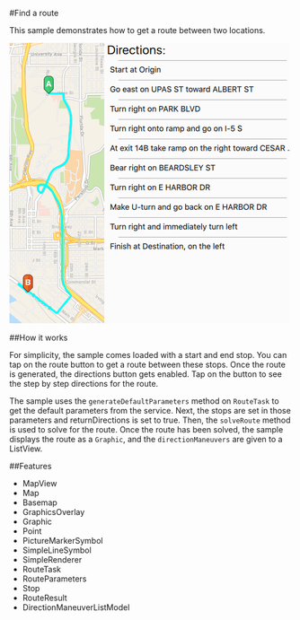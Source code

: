 #Find a route

This sample demonstrates how to get a route between two locations.

![](screenshot.png)

##How it works

For simplicity, the sample comes loaded with a start and end stop. You can tap on the route button to get a route between these stops. Once the route is generated, the directions button gets enabled. Tap on the button to see the step by step directions for the route.

The sample uses the `generateDefaultParameters` method on `RouteTask` to get the default parameters from the service. Next, the stops are set in those parameters and returnDirections is set to true. Then, the `solveRoute` method is used to solve for the route. Once the route has been solved, the sample displays the route as a `Graphic`, and the `directionManeuvers` are given to a ListView.

##Features
- MapView
- Map
- Basemap
- GraphicsOverlay
- Graphic
- Point
- PictureMarkerSymbol
- SimpleLineSymbol
- SimpleRenderer
- RouteTask
- RouteParameters
- Stop
- RouteResult
- DirectionManeuverListModel
